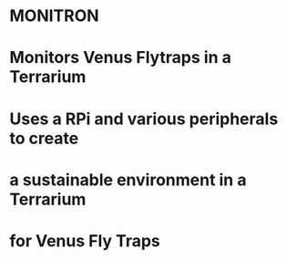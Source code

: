 # MONITRON

# Monitors Venus Flytraps in a Terrarium
# Uses a RPi and various peripherals to create
# a sustainable environment in a Terrarium 
# for Venus Fly Traps
#

